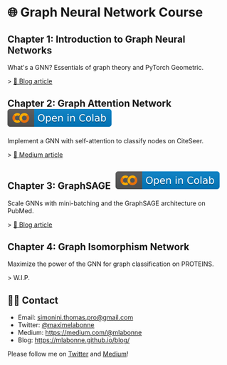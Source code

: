 # 🌐 Graph Neural Network Course

<h2>Chapter 1: Introduction to Graph Neural Networks</h2>

What's a GNN? Essentials of graph theory and PyTorch Geometric.

\> [📝 Blog article](https://mlabonne.github.io/blog/intrognn/)

<h2>Chapter 2: Graph Attention Network <a href="https://colab.research.google.com/drive/1B0vLpH_gSfrOLgsc2UZVyXrcofzA-t0L?usp=sharing"><img src="images/colab.svg" alt="Open In Colab"></a></h2>
Implement a GNN with self-attention to classify nodes on CiteSeer.

\> [📝 Medium article](https://towardsdatascience.com/graph-attention-networks-in-python-975736ac5c0c)

<h2>Chapter 3: GraphSAGE <a href="https://colab.research.google.com/drive/1udeUfWJzvMlLO7sGUDGsHo8cRPMicajl?usp=sharing"><img src="images/colab.svg" alt="Open In Colab"></a></h2>
Scale GNNs with mini-batching and the GraphSAGE architecture on PubMed.

\> [📝 Blog article](https://mlabonne.github.io/blog/graphsage/)

<h2>Chapter 4: Graph Isomorphism Network</h2>
Maximize the power of the GNN for graph classification on PROTEINS.

\> W.I.P.

## 👨‍💻 Contact

* Email: <a href="mailto:simonini.thomas.pro@gmail.com">simonini.thomas.pro@gmail.com</a>
* Twitter: <a href="https://twitter.com/maximelabonne">@maximelabonne</a>
* Medium: https://medium.com/@mlabonne
* Blog: https://mlabonne.github.io/blog/

Please follow me on [Twitter](https://twitter.com/maximelabonne) and [Medium](https://medium.com/@mlabonne)!